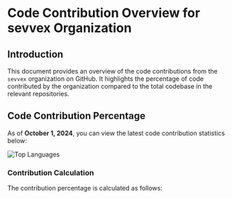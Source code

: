 # Code Contribution Overview for sevvex Organization

## Introduction
This document provides an overview of the code contributions from the `sevvex` organization on GitHub. It highlights the percentage of code contributed by the organization compared to the total codebase in the relevant repositories.

## Code Contribution Percentage

As of **October 1, 2024**, you can view the latest code contribution statistics below:

![Top Languages](https://github-readme-stats.vercel.app/api/top-langs/?username=sevvex&layout=compact&theme=radical)

### Contribution Calculation
The contribution percentage is calculated as follows:


